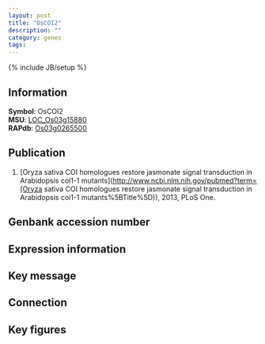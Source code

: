 ```yaml
---
layout: post
title: "OsCOI2"
description: ""
category: genes
tags: 
---
```

{% include JB/setup %}

## Information
__Symbol__: OsCOI2  
__MSU__: [LOC_Os03g15880](http://rice.plantbiology.msu.edu/cgi-bin/ORF_infopage.cgi?orf=LOC_Os03g15880)  
__RAPdb__: [Os03g0265500](http://rapdb.dna.affrc.go.jp/viewer/gbrowse_details/irgsp1?name=Os03g0265500)  

## Publication
1. [Oryza sativa COI homologues restore jasmonate signal transduction in Arabidopsis coi1-1 mutants](http://www.ncbi.nlm.nih.gov/pubmed?term=(Oryza sativa COI homologues restore jasmonate signal transduction in Arabidopsis coi1-1 mutants%5BTitle%5D)), 2013, PLoS One.

## Genbank accession number

## Expression information

## Key message

## Connection

## Key figures


